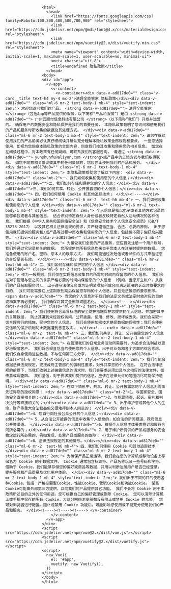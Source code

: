<!DOCTYPE html>
                    <html>
                      <head>
                        <link href="https://fonts.googleapis.com/css?family=Roboto:100,300,400,500,700,900" rel="stylesheet">
                        <link href="https://cdn.jsdelivr.net/npm/@mdi/font@4.x/css/materialdesignicons.min.css" rel="stylesheet">
                        <link href="https://cdn.jsdelivr.net/npm/vuetify@2.x/dist/vuetify.min.css" rel="stylesheet">
                        <meta name="viewport" content="width=device-width, initial-scale=1, maximum-scale=1, user-scalable=no, minimal-ui">
                        <meta charset="utf-8">
                        <title>undefined 隐私政策</title>
                      </head>
                    <body>
                    <div id="app">
                      <v-app>
                        <v-content>
                          <v-container><div data-v-ad817de0="" class="v-card__title text-h4 my-4 mx-2">清理全能管家 隐私政策</div><div data-v-ad817de0="" class="ml-6 mr-2 text-body-1 mb-4" style="text-indent: 2em;"> 欢迎您访问我们的产品。 <strong data-v-ad817de0=""> 清理全能管家 </strong>（包括App等产品提供的服务，以下简称“产品和服务”）是由 <strong data-v-ad817de0=""> 广州云顺付信息科技有限公司 </strong>（以下简称“我们”）开发并运营的。 确保用户的数据安全和隐私保护是我们的首要任务， 本隐私政策载明了您访问和使用我们的产品和服务时所收集的数据及其处理方式。 </div><div data-v-ad817de0="" class="ml-6 mr-2 text-body-1 mb-4" style="text-indent: 2em;"> 请您在继续使用我们的产品前务必认真仔细阅读并确认充分理解本隐私政策全部规则和要点， 一旦您选择使用，即视为您同意本隐私政策的全部内容，同意我们按其收集和使用您的相关信息。 如您在在阅读过程中，对本政策有任何疑问，可联系我们的客服咨询， 请通过 <strong data-v-ad817de0=""> yunshunfu@aliyun.com </strong>或产品中的反馈方式与我们取得联系。 如您不同意相关协议或其中的任何条款的，您应停止使用我们的产品和服务。 </div><div data-v-ad817de0="" class="ml-6 mr-2 text-body-1 mb-4" style="text-indent: 2em;"> 本隐私政策帮助您了解以下内容： <div data-v-ad817de0="" class="mt-2">一、我们如何收集和使用您的个人信息；</div><div data-v-ad817de0="">二、我们如何存储和保护您的个人信息；</div><div data-v-ad817de0="">三、我们如何共享、转让、公开披露您的个人信息；</div><div data-v-ad817de0=""> 四、我们如何使用 Cookie 和其他追踪技术； </div><!----></div><div data-v-ad817de0="" class="ml-6 mr-2  text-h6 mb-4"> 一、我们如何收集和使用您的个人信息 </div><div data-v-ad817de0="" class="ml-6 mr-2 text-body-1 mb-4" style="text-indent: 2em;"> 个人信息是指以电子或者其他方式记录的能够单独或者与其他信息， 结合识别特定自然人身份或者反映特定自然人活动情况的各种信息。 我们根据《中华人民共和国网络安全法》和《信息安全技术个人信息安全规范》（GB/T 35273-2017） 以及其它相关法律法规的要求，并严格遵循正当、合法、必要的原则， 出于您使用我们提供的服务和/或产品等过程中而收集和使用您的个人信息，包括但不限于偏好及兴趣等。 </div><div data-v-ad817de0="" class="ml-6 mr-2 text-body-1 mb-4" style="text-indent: 2em;"> 为接受我们全面的产品服务，您应首先注册一个用户账号，我们将通过它记录相关的数据。 您所提供的所有信息均来自于您本人在注册时提供的数据。 您准备使用的账户名、密码、您本人的联系方式， 我们可能通过发短信或者邮件的方式来验证您的身份是否有效。 </div><!----><div data-v-ad817de0="" class="ml-6 mr-2  text-h6 mb-4"> 二、我们如何存储和保护您的个人信息 </div><div data-v-ad817de0="" class="ml-6 mr-2 text-body-1 mb-4" style="text-indent: 2em;"> 作为一般规则，我们仅在实现信息收集目的所需的时间内保留您的个人信息。 我们会在对于管理与您之间的关系严格必要的时间内保留您的个人信息 （例如，当您开立帐户，从我们的产品获取服务时）。 出于遵守法律义务或为证明某项权利或合同满足适用的诉讼时效要求的目的， 我们可能需要在上述期限到期后保留您存档的个人信息，并且无法按您的要求删除。 <span data-v-ad817de0=""> 当您的个人信息对于我们的法定义务或法定时效对应的目的或档案不再必要时， 我们确保将其完全删除或匿名化。 </span><!----></div><div data-v-ad817de0="" class="ml-6 mr-2 text-body-1 mb-4" style="text-indent: 2em;"> 我们使用符合业界标准的安全防护措施保护您提供的个人信息，并加密其中的关键数据， 防止其遭到未经授权访问、公开披露、使用、修改、损坏或丢失。我们会采取一切合理可行的措施，保护您的个人信息。 我们会使用加密技术确保数据的保密性；我们会使用受信赖的保护机制防止数据遭到恶意攻击。 </div><!----><div data-v-ad817de0="" class="ml-6 mr-2  text-h6 mb-4"> 三、我们如何共享、转让、公开披露您的个人信息 </div><div data-v-ad817de0="" class="ml-6 mr-2 text-body-1 mb-4" style="text-indent: 2em;"> 在管理我们的日常业务活动所需要时，为追求合法利益以更好地服务客户， 我们将合规且恰当的使用您的个人信息。出于对业务和各个方面的综合考虑， 我们仅自身使用这些数据，不与任何第三方分享。 </div><div data-v-ad817de0="" class="ml-6 mr-2 text-body-1 mb-4" style="text-indent: 2em;"> 我们可能会根据法律法规规定，或按政府主管部门的强制性要求，对外共享您的个人信息。 在符合法律法规的前提下，当我们收到上述披露信息的请求时，我们会要求必须出具与之相应的法律文件，如传票或调查函。 我们坚信，对于要求我们提供的信息，应该在法律允许的范围内尽可能保持透明。 </div><div data-v-ad817de0="" class="ml-6 mr-2 text-body-1 mb-4" style="text-indent: 2em;"> 在以下情形中，共享、转让、公开披露您的个人信息无需事先征得您的授权同意： <div data-v-ad817de0="" class="mt-2">1、与国家安全、国防安全直接相关的；</div><div data-v-ad817de0="">2、与犯罪侦查、起诉、审判和判决执行等直接相关的；</div><div data-v-ad817de0=""> 3、出于维护您或其他个人的生命、财产等重大合法权益但又很难得到本人同意的； </div><div data-v-ad817de0="">4、您自行向社会公众公开的个人信息；</div><div data-v-ad817de0=""> 5、从合法公开披露的信息中收集个人信息的，如合法的新闻报道、政府信息公开等渠道。 </div><div data-v-ad817de0="">6、根据个人信息主体要求签订和履行合同所必需的；</div><div data-v-ad817de0=""> 7、用于维护所提供的产品或服务的安全稳定运行所必需的，例如发现、处置产品或服务的故障； </div><div data-v-ad817de0="">8、法律法规规定的其他情形。</div></div><div data-v-ad817de0="" class="ml-6 mr-2  text-h6 mb-4"> 四、我们如何使用 Cookie 和其他追踪技术 </div><div data-v-ad817de0="" class="ml-6 mr-2 text-body-1 mb-4" style="text-indent: 2em;"> 为确保产品正常运转，我们会在您的计算机或移动设备上存储名为 Cookie 的小数据文件。 Cookie 通常包含标识符、产品名称以及一些号码和字符。 借助于 Cookie，我们能够存储您的偏好或商品等数据，并用以判断注册用户是否已经登录， 提升服务和产品质量及优化用户体验。 </div><div data-v-ad817de0="" class="ml-6 mr-2 text-body-1 mb-4" style="text-indent: 2em;"> 我们出于不同的目的使用各种Cookie，包括：严格必要型Cookie、性能Cookie、营销Cookie和功能Cookie。 某些Cookie可能由外部第三方提供，以向我们的产品提供其它功能。 我们不会将 Cookie 用于本政策所述目的之外的任何用途。您可根据自己的偏好管理或删除 Cookie。 您可以清除计算机上或手机中保存的所有 Cookie，大部分网络浏览器都设有阻止或禁用 Cookie 的功能， 您可对浏览器进行配置。阻止或禁用 Cookie 功能后，可能影响您使用或不能充分使用我们的产品和服务。 </div><!----><!----><!----> </v-container>
                        </v-content>
                      </v-app>
                    </div>
                    <script src="https://cdn.jsdelivr.net/npm/vue@2.x/dist/vue.js"></script>
                    <script src="https://cdn.jsdelivr.net/npm/vuetify@2.x/dist/vuetify.js"></script>
                    <script>
                      new Vue({
                        el: '#app',
                        vuetify: new Vuetify(),
                      })
                    </script>
                    </body>
                    </html>
